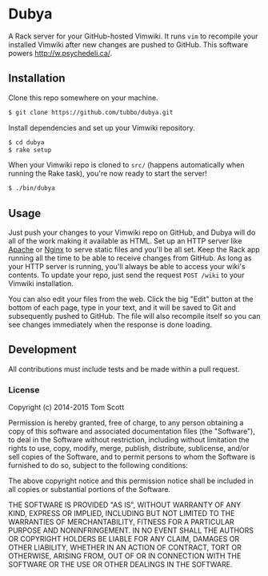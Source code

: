 # Dubya

A Rack server for your GitHub-hosted Vimwiki. It runs `vim` to recompile
your installed Vimwiki after new changes are pushed to GitHub. This
software powers http://w.psychedeli.ca/.

## Installation

Clone this repo somewhere on your machine.

```bash
$ git clone https://github.com/tubbo/dubya.git
```

Install dependencies and set up your Vimwiki repository.

```bash
$ cd dubya
$ rake setup
```

When your Vimwiki repo is cloned to `src/` (happens automatically when
running the Rake task), you're now ready to start the server!

```bash
$ ./bin/dubya
```

## Usage

Just push your changes to your Vimwiki repo on GitHub, and Dubya will do
all of the work making it available as HTML. Set up an HTTP server like
[Apache][ap] or [Nginx][ng] to serve static files and you'll be all set.
Keep the Rack app running all the time to be able to receive changes
from GitHub. As long as your HTTP server is running, you'll always be
able to access your wiki's contents. To update your repo, just send the
request `POST /wiki` to your Vimwiki installation.

You can also edit your files from the web. Click the big "Edit" button
at the bottom of each page, type in your text, and it will be saved to
Git and subsequently pushed to GitHub. The file will also recompile
itself so you can see changes immediately when the response is done loading.

## Development

All contributions must include tests and be made within a pull request.

### License

Copyright (c) 2014-2015 Tom Scott

Permission is hereby granted, free of charge, to any person obtaining a copy
of this software and associated documentation files (the "Software"), to deal
in the Software without restriction, including without limitation the rights
to use, copy, modify, merge, publish, distribute, sublicense, and/or sell
copies of the Software, and to permit persons to whom the Software is
furnished to do so, subject to the following conditions:

The above copyright notice and this permission notice shall be included in
all copies or substantial portions of the Software.

THE SOFTWARE IS PROVIDED "AS IS", WITHOUT WARRANTY OF ANY KIND, EXPRESS OR
IMPLIED, INCLUDING BUT NOT LIMITED TO THE WARRANTIES OF MERCHANTABILITY,
FITNESS FOR A PARTICULAR PURPOSE AND NONINFRINGEMENT. IN NO EVENT SHALL THE
AUTHORS OR COPYRIGHT HOLDERS BE LIABLE FOR ANY CLAIM, DAMAGES OR OTHER
LIABILITY, WHETHER IN AN ACTION OF CONTRACT, TORT OR OTHERWISE, ARISING FROM,
OUT OF OR IN CONNECTION WITH THE SOFTWARE OR THE USE OR OTHER DEALINGS IN
THE SOFTWARE.

[ap]: http://httpd.apache.org
[ng]: http://nginx.org
